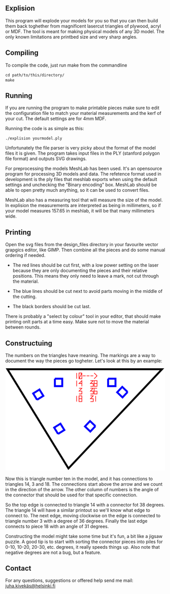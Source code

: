 Explision
---------

This program will explode your models for you so that you can then build
them back toghether from magnificent lasercut triangles of plywood, acryl or
MDF. The tool is meant for making physical models of any 3D model. The only
known limitations are printbed size and very sharp angles.

Compiling
---------

To compile the code, just run make from the commandline

	cd path/to/this/directory/
	make

Running
-------

If you are running the program to make printable pieces make sure to edit
the configuration file to match your material measurements and the kerf of
your cut. The default settings are for 4mm MDF.

Running the code is as simple as this:

	./explision yourmodel.ply

Unfortunately the file parser is very picky about the format of the model
files it is given. The program takes input files in the PLY (stanford
polygon file format) and outputs SVG drawings.

For preprocessing the models MeshLab has been used. It's an opensource
program for processing 3D models and data. The refetence format used in
development is the ply files that meshlab exports when using the default
settings and unchecking the "Binary encoding" box. MeshLab should be able to
open pretty much anything, so it can be used to convert files.

MeshLab also has a measuring tool that will measure the size of the model.
In explision the measurements are interpreted as being in millimeters, so if
your model measures 157.65 in meshlab, it will be that many millimeters wide.

Printing
--------

Open the svg files from the design_files directory in your favourite vector
grapgics editor, like GIMP. Then combine all the pieces and do some manual
ordering if needed.

- The red lines should be cut first, with a low power setting on the laser
because they are only documenting the pieces and their relative positions.
This means they only need to leave a mark, not cut through the material.

- The blue lines should be cut next to avoid parts moving in the middle of the
cutting.

- The black borders should be cut last.

There is probably a "select by colour" tool in your editor, that should make
printing onlt parts at a time easy. Make sure not to move the material between
rounds.

Constructuing
-------------

The numbers on the triangles have meaning. The markings are a way to document
the way the pieces go togheter. Let's look at this by an example:

![Example of a triangle](./doc/example_trianlge.svg)

Now this is triangle number ten in the model, and it has connections to
triangles 14, 3 and 18. The connections start above the arrow and we count in
the direction of the arrow. The other column of numbers is the angle of the
connector that should be used for that specific connection.

So the top edge is connected to triangle 14 with a connector fot 38 degrees. The
triangle 14 will have a similar printout so we'll know what edge to connect to.
The next edge, moving clockwise on the edge is connected to triangle number 3
with a degree of 36 degrees. Finally the last edge connects to piece 18 with an
angle of 31 degrees.

Constructing the model might take some time but it's fun, a bit like a jigsaw
puzzle. A good tip is to start with sorting the connector pieces into piles for
0-10, 10-20, 20-30, etc. degrees, it really speeds things up. Also note that
negative degrees are not a bug, but a feature.

Contact
-------

For any questions, suggestions or offered help send me mail:
juha.kivekäs@helsinki.fi
